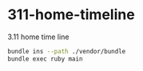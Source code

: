 # 311-home-timeline
3.11 home time line

```sh
bundle ins --path ./vendor/bundle
bundle exec ruby main
```
